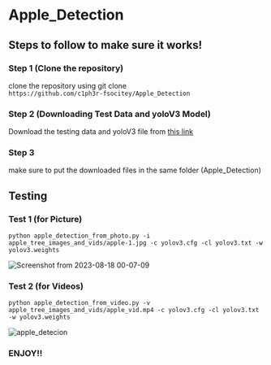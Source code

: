 # Apple_Detection

## Steps to follow to make sure it works!

### Step 1 (Clone the repository)
clone the repository using git clone </br>`https://github.com/c1ph3r-fsocitey/Apple_Detection`

### Step 2 (Downloading Test Data and yoloV3 Model)
Download the testing data and yoloV3 file from [this link](https://drive.google.com/drive/folders/1EQ_-72dGQIOrpN2LXOFmhGFQCWEUwrll?usp=sharing)

### Step 3

make sure to put the downloaded files in the same folder (Apple_Detection)

## Testing

### Test 1 (for Picture)

`python apple_detection_from_photo.py -i apple_tree_images_and_vids/apple-1.jpg -c yolov3.cfg -cl yolov3.txt -w yolov3.weights`

![Screenshot from 2023-08-18 00-07-09](https://github.com/c1ph3r-fsocitey/Apple_Detection/assets/109020327/6f0bfa7c-ce82-4974-b93c-5dee3ce56711)

### Test 2 (for Videos)

`python apple_detection_from_video.py -v apple_tree_images_and_vids/apple_vid.mp4 -c yolov3.cfg -cl yolov3.txt -w yolov3.weights`

![apple_detecion](https://github.com/c1ph3r-fsocitey/Apple_Detection/assets/109020327/91970963-4a22-41ed-8c92-85fe4d19d2cb)

### ENJOY!!
